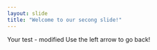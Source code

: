 ```yaml
---
layout: slide
title: "Welcome to our secong slide!"
---
```

Your test - modified
Use the left arrow to go back!
